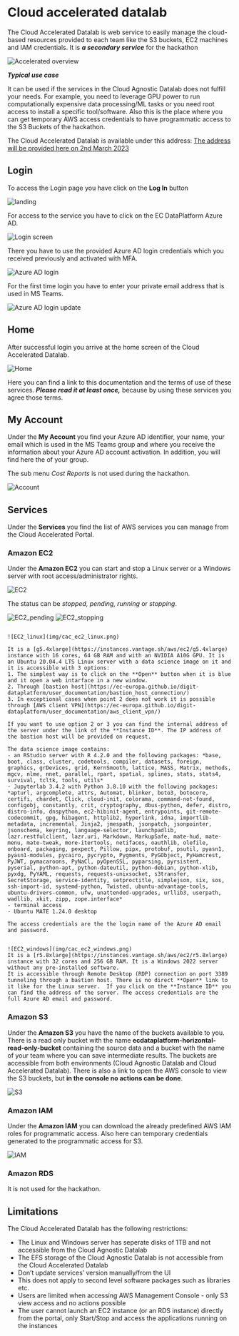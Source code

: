 # Cloud accelerated datalab

The Cloud Accelerated Datalab is web service to easily manage the cloud-based resources provided to each team like the S3 buckets, EC2 machines and IAM credentials. It is ***a secondary service*** for the hackathon

![Accelerated overview](img/accelerated_overview.png)

***Typical use case***

It can be used if the services in the Cloud Agnostic Datalab does not fulfill your needs. For example, you need to leverage GPU power to run computationally expensive data processing/ML tasks or you need root access to install a specific tool/software. Also this is the place where you can get temporary AWS access credentials to have programmatic access to the S3 Buckets of the hackathon.


The Cloud Accelerated Datalab is available under this address: [The address will be provided here on 2nd March 2023](cloud-accelerated.md)

## Login

To access the Login page you have click on the **Log In** button

![landing](img/cac_landing.png)

For access to the service you have to click on the EC DataPlatform Azure AD.

![Login screen](img/cac_login_highlighted.png)

There you have to use the provided Azure AD login credentials which you received previously and activated with MFA.

![Azure AD login](img/azure_ad.png)

For the first time login you have to enter your private email address that is used in MS Teams. 

![Azure AD login update](img/cac_login_update.png)

## Home

After successful login you arrive at the home screen of the Cloud Accelerated Datalab.

![Home](img/cac_home.png)

Here you can find a link to this documentation and the terms of use of these services. ***Please read it at least once,*** because by using these services you agree those terms. 

## My Account

Under the **My Account** you find your Azure AD identifier, your name, your email which is used in the MS Teams group and where you receive the information about your Azure AD account activation. In addition, you will find here the of your group.

The sub menu *Cost Reports* is not used during the hackathon.

![Account](img/cac_account.png)

## Services 

Under the **Services** you find the list of AWS services you can manage from the Cloud Accelerated Portal. 

### Amazon EC2

Under the **Amazon EC2** you can start and stop a Linux server or a Windows server with root access/administrator rights.

![EC2](img/cac_ec2.png)

The status can be *stopped, pending, running* or *stopping*. 

![EC2_pending](img/cac_ec2_pending.png)
![EC2_stopping](img/cac_ec2_stopping.png)



 ```{dropdown} Linux server

![EC2_linux](img/cac_ec2_linux.png)

It is a [g5.4xlarge](https://instances.vantage.sh/aws/ec2/g5.4xlarge) instance with 16 cores, 64 GB RAM and with an NVIDIA A10G GPU. It is an Ubuntu 20.04.4 LTS Linux server with a data science image on it and it is accessible with 3 options:
 1. The simplest way is to click on the **Open** button when it is blue and it open a web intarface in a new window.
 2. Through [bastion host](https://ec-europa.github.io/digit-dataplatform/user_documentation/bastion_host_connection/)
 3. In exceptional cases when point 2 does not work it is possible through [AWS client VPN](https://ec-europa.github.io/digit-dataplatform/user_documentation/aws_client_vpn/)  
 
If you want to use option 2 or 3 you can find the internal address of the server under the link of the **Instance ID**. The IP address of the bastion host will be provided on request.  

The data science image contains:
 - an RStudio server with R 4.2.0 and the following packages: *base, boot, class, cluster, codetools, compiler, datasets, foreign, graphics, grDevices, grid, KernSmooth, lattice, MASS, Matrix, methods, mgcv, nlme, nnet, parallel, rpart, spatial, splines, stats, stats4, survival, tcltk, tools, utils*  
 - Jupyterlab 3.4.2 with Python 3.8.10 with the following packages: *apturl, argcomplete, attrs, Automat, blinker, boto3, botocore, certifi, chardet, Click, cloud-init, colorama, command-not-found, configobj, constantly, crit, cryptography, dbus-python, defer, distro, distro-info, dnspython, ec2-hibinit-agent, entrypoints, git-remote-codecommit, gpg, hibagent, httplib2, hyperlink, idna, importlib-metadata, incremental, Jinja2, jmespath, jsonpatch, jsonpointer, jsonschema, keyring, language-selector, launchpadlib, lazr.restfulclient, lazr.uri, Markdown, MarkupSafe, mate-hud, mate-menu, mate-tweak, more-itertools, netifaces, oauthlib, olefile, onboard, packaging, pexpect, Pillow, pipx, protobuf, psutil, pyasn1, pyasn1-modules, pycairo, pycrypto, Pygments, PyGObject, PyHamcrest, PyJWT, pymacaroons, PyNaCl, pyOpenSSL, pyparsing, pyrsistent, pyserial, python-apt, python-dateutil, python-debian, python-xlib, pyxdg, PyYAML, requests, requests-unixsocket, s3transfer, SecretStorage, service-identity, setproctitle, simplejson, six, sos, ssh-import-id, systemd-python, Twisted, ubuntu-advantage-tools, ubuntu-drivers-common, ufw, unattended-upgrades, urllib3, userpath, wadllib, xkit, zipp, zope.interface*
 - terminal access
 - Ubuntu MATE 1.24.0 desktop 

The access credentials are the the login name of the Azure AD email and password.

 ```

 ```{dropdown} Windows server

![EC2_windows](img/cac_ec2_windows.png)
It is a [r5.8xlarge](https://instances.vantage.sh/aws/ec2/r5.8xlarge) instance with 32 cores and 256 GB RAM. It is a Windows 2022 server without any pre-installed software. 
It is accessible through Remote Desktop (RDP) connection on port 3389 tunneling through a bastion host. There is no direct **Open** link to it like for the Linux server.  If you click on the **Instance ID** you can find the address of the server. The access credentials are the full Azure AD email and password.    
 ```

### Amazon S3

Under the **Amazon S3** you have the name of the buckets available to you. There is a read only bucket with the name **ecdataplatform-horizontal-read-only-bucket** containing the source data and a bucket with the name of your team where you can save intermediate results. The buckets are accessible from both environments (Cloud Agnostic Datalab and Cloud Accelerated Datalab). There is also a link to open the AWS console to view the S3 buckets, but **in the console no actions can be done**. 

![S3](img/cac_s3.png)

### Amazon IAM

Under the **Amazon IAM** you can download the already predefined AWS IAM roles for programmatic access. Also here can temporary credentials generated to the programmatic access for S3. 

![IAM](img/cac_iam.png)

### Amazon RDS

It is not used for the hackathon.

## Limitations

The Cloud Accelerated Datalab has the following restrictions:

 - The Linux and Windows server has seperate disks of 1TB and not accessible from the Cloud Agnostic Datalab
 - The EFS storage of the Cloud Agnostic Datalab is not accessible from the Cloud Accelerated Datalab
 - Don’t update services’ version manually/from the UI
 - This does not apply to second level software packages such as libraries etc.
 - Users are limited when accessing AWS Management Console - only S3 view access and no actions possible
 - The user cannot launch an EC2 instance (or an RDS instance) directly from the portal, only Start/Stop and access the applications running on the instances

